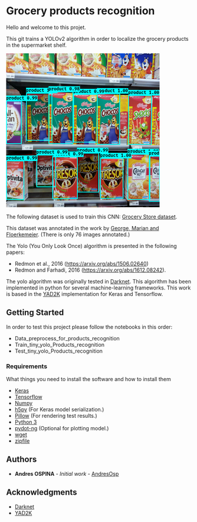 # Grocery products recognition

Hello and welcome to this projet. 

This git trains a YOLOv2 algorithm in order to localize the grocery products in the supermarket shelf.

![Trainded Tiny_yolo voc model](etc/front_image.png)

The following dataset is used to train this CNN:
[Grocery Store dataset](https://www.amazon.de/clouddrive/share/J3OaZMNnhBpKG28mAfs5CqTgreQxFCY8uENGaIk7H3s?_encoding=UTF8&mgh=1&ref_=cd_ph_share_link_copy).

This dataset was annotated in the work by [George, Marian and Floerkemeier](http://vision.disi.unibo.it/index.php?option=com_content&view=article&id=111&catid=78). (There is only 76 images annotated.)

The Yolo (You Only Look Once) algorithm is presented in the following papers:
* Redmon et al., 2016 (https://arxiv.org/abs/1506.02640) 
* Redmon and Farhadi, 2016 (https://arxiv.org/abs/1612.08242).

The yolo algorithm was originally tested in [Darknet]( https://pjreddie.com/darknet). This algorithm has been implemented in python for several machine-learning frameworks. This work is based in the [YAD2K]( https://github.com/allanzelener/YAD2K) implementation for Keras and Tensorflow.


## Getting Started

In order to test this project please follow the notebooks in this order:
* Data_preprocess_for_products_recognition
* Train_tiny_yolo_Products_recognition
* Test_tiny_yolo_Products_recognition

### Requirements

What things you need to install the software and how to install them

- [Keras](https://github.com/fchollet/keras)
- [Tensorflow](https://www.tensorflow.org/)
- [Numpy](http://www.numpy.org/)
- [h5py](http://www.h5py.org/) (For Keras model serialization.)
- [Pillow](https://pillow.readthedocs.io/) (For rendering test results.)
- [Python 3](https://www.python.org/)
- [pydot-ng](https://github.com/pydot/pydot-ng) (Optional for plotting model.)
- [wget](https://pypi.python.org/pypi/wget)
- [zipfile](https://pymotw.com/2/zipfile/)


## Authors

* **Andres OSPINA** - *Initial work* - [AndresOsp](https://github.com/AndresOsp/)


## Acknowledgments

- [Darknet](https://github.com/pjreddie/darknet) 
- [YAD2K](https://github.com/allanzelener/YAD2K)
